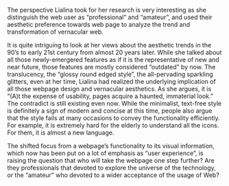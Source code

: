 The perspective Lialina took for her research is very interesting as she distinguish the web user as “professional” and “amateur”, and used their aesthetic preference towards web page to analyze the trend and transformation of vernacular web.

It is quite intriguing to look at her views about the aesthetic trends in the 90’s to early 21st century from almost 20 years later. While she talked about all those newly-emergered features as if it is the representative of new and near future, those features are mostly considered “outdated” by now. The translucency, the “glossy round edged style”, the all-pervading sparkling glitters, even at her time, Lialina had realized the underlying implication of all those webpage design and vernacular aesthetics. As she argues, it is “(A)t the expense of usability, pages acquire a haunted, immaterial look.” The contradict is still existing even now. While the minimalist, text-free style is definitely a sign of modern and concise at this time, people also argue that the style fails at many occasions to convey the functionality efficiently. For example, it is extremely hard for the elderly to understand all the icons. For them, it is almost a new language.

The shifted focus from a webpage’s functionality to its visual information, which now has been put on a lot of emphasis as “user experience”, is raising the question that who will take the webpage one step further? Are they professionals that devoted to explore the universe of the technology, or the “amateur” who devoted to a wider acceptance of the usage of Web?
